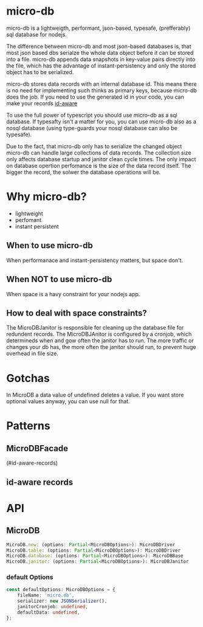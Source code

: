# micro-db

micro-db is a lightweigth, performant, json-based, typesafe, (prefferably) sql database for nodejs.

The difference between micro-db and most json-based databases is, that most json based dbs serialze the whole data object before it can be stored into a file. micro-db appends data snapshots in key-value pairs directly into the file, which has the advantage of instant-persistency and only the stored object has to be serialized.

micro-db stores data records with an internal database id. This means there is no need for implementing such thinks as primary keys, because micro-db does the job. If you need to use the generated id in your code, you can make your records [id-aware](#id-aware-records)

To use the full power of typescript you should use micro-db as a sql database. If typesafty isn't a matter for you, you can use micro-db also as a nosql database (using type-guards your nosql database can also be typesafe).

Due to the fact, that micro-db only has to serialize the changed object micro-db can handle large collections of data records. The collection size only affects database startup and janitor clean cycle times. The only impact on database opertion perfomance is the size of the data record itself. The bigger the record, the solwer the database operations will be.

# Why micro-db?

- lightweight
- perfomant
- instant persistent

## When to use micro-db

When performanace and instant-persistency matters, but space don't.

## When NOT to use micro-db

When space is a havy constraint for your nodejs app.

## How to deal with space constraints?

The MicroDBJanitor is responsible for cleaning up the database file for redundent records. The MicroDBJAnitor is configured by a cronjob, which determineds when and gow often the janitor has to run. The more traffic or changes your db has, the more often the janitor should run, to prevent huge overhead in file size.

# Gotchas

In MicroDB a data value of undefined deletes a value. If you want store optional values anyway, you can use null for that.

# Patterns

## MicroDBFacade

(#id-aware-records)

## id-aware records

# API

## MicroDB

```ts
MicroDB.new: (options: Partial<MicroDBOptions>): MicroDBDriver
MicroDB.table: (options: Partial<MicroDBOptions>): MicroDBDriver
MicroDB.database: (options: Partial<MicroDBOptions>): MicroDBBase
MicroDB.janitor: (options: Partial<MicroDBOptions>): MicroDBJanitor
```

### default Options

```ts
const defaultOptions: MicroDBOptions = {
	fileName: 'micro.db',
	serializer: new JSONSerializer(),
	janitorCronjob: undefined,
	defaultData: undefined,
};
```

